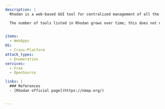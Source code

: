 ```yaml
---
description: |
  Rhodan is a web-based GUI tool for centralized management of all the various tools and resources related to the Cybersecurity Industry. It encompasses various domains such as red and blue teaming, blogs related to them, videos, exploit POCs, etc.

  The number of tools listed in Rhodan grows over time; this does not necessarily mean that it covers all tools previously published, nor does it guarantee that it will cover all tools that come after it.
 

items:
  - WebApps
OS:
  - Cross-Platform
attack_types:
  - Enumeration
services:
  - Free
  - OpenSource

links: |
  ### References
  - [Rhodan official page](https://nmap.org/)


---
```

